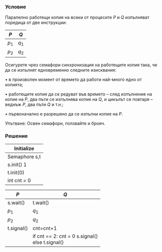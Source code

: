 ### Условие

Паралелно работещи копия на всеки от процесите $P$ и $Q$ изпълняват поредица от
две инструкции:

|  $P$  |  $Q$  |
|-------|-------|
| $p_1$ | $q_1$ | 
| $p_2$ | $q_2$ | 

Осигурете чрез семафори синхронизация на работещите копия така, че да се изпълнят едновременно
следните изисквания:

• в произволен момент от времето да работи най-много едно от копията;

• работещите копия да се редуват във времето – след изпълнение на копие на $P$, два пъти се
изпълнява копие на $Q$, и цикълът се повтаря – веднъж $P$, два пъти $Q$ и т.н.;

• първоначално е разрешено да се изпълни копие на $P$.

Упътване: Освен семафори, ползвайте и брояч.

### Решение

| Initialize  |
|-------------|
| Semaphore s,t |
| s.init() 1  |
| t.init(0)   |
| int cnt = 0 |

|  $P$  |  $Q$  |
|-------|-------|
|s.wait()   | t.wait()|
|$p_1$        | $q_1$ |
|$p_2$        | $q_2$|
|t.signal() | cnt=cnt+1|
|           |  if cnt == 2: cnt = 0 s.signal()<br>else t.signal()|





